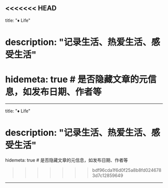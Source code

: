 <<<<<<< HEAD
---
title: "♦ Life"
# description: "记录生活、热爱生活、感受生活"
hidemeta: true # 是否隐藏文章的元信息，如发布日期、作者等
=======
---
title: "♦ Life"
# description: "记录生活、热爱生活、感受生活"
hidemeta: true # 是否隐藏文章的元信息，如发布日期、作者等
>>>>>>> bdf96cda1f6d0f25a8b8fd0246783d7c12859649
---